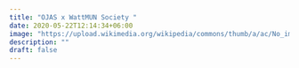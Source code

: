 ```yaml
---
title: "OJAS x WattMUN Society "
date: 2020-05-22T12:14:34+06:00
image: "https://upload.wikimedia.org/wikipedia/commons/thumb/a/ac/No_image_available.svg/480px-No_image_available.svg.png"
description: ""
draft: false
---
```

